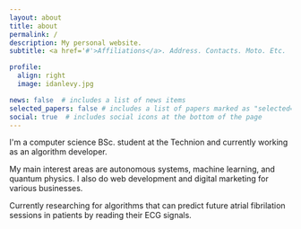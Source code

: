 ```yaml
---
layout: about
title: about
permalink: /
description: My personal website.
subtitle: <a href='#'>Affiliations</a>. Address. Contacts. Moto. Etc.

profile:
  align: right
  image: idanlevy.jpg

news: false  # includes a list of news items
selected_papers: false # includes a list of papers marked as "selected={true}"
social: true  # includes social icons at the bottom of the page
---
```


I'm a computer science BSc. student at the Technion and currently working as an algorithm developer.

My main interest areas are autonomous systems, machine learning, and quantum physics.
I also do web development and digital marketing for various businesses.

Currently researching for algorithms that can predict future atrial fibrilation sessions in patients by reading their ECG signals.
